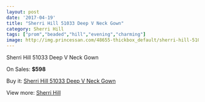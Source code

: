 ```yaml
---
layout: post
date: '2017-04-19'
title: "Sherri Hill 51033 Deep V Neck Gown"
category: Sherri Hill
tags: ["prom","beaded","hill","evening","charming"]
image: http://img.princessan.com/48655-thickbox_default/sherri-hill-51033-deep-v-neck-gown.jpg
---
```

Sherri Hill 51033 Deep V Neck Gown

On Sales: **$598**
<a href="https://www.princessan.com/en/sherri-hill/22023-sherri-hill-51033-deep-v-neck-gown.html"><amp-img layout="responsive" width="600" height="600" src="//img.princessan.com/48655-thickbox_default/sherri-hill-51033-deep-v-neck-gown.jpg" alt="Sherri Hill 51033 Deep V Neck Gown 0" /></a>
<a href="https://www.princessan.com/en/sherri-hill/22023-sherri-hill-51033-deep-v-neck-gown.html"><amp-img layout="responsive" width="600" height="600" src="//img.princessan.com/48656-thickbox_default/sherri-hill-51033-deep-v-neck-gown.jpg" alt="Sherri Hill 51033 Deep V Neck Gown 1" /></a>

Buy it: [Sherri Hill 51033 Deep V Neck Gown](https://www.princessan.com/en/sherri-hill/22023-sherri-hill-51033-deep-v-neck-gown.html "Sherri Hill 51033 Deep V Neck Gown")

View more: [Sherri Hill](https://www.princessan.com/en/57-sherri-hill "Sherri Hill")